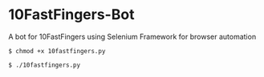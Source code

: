 # 10FastFingers-Bot

A bot for 10FastFingers using Selenium Framework for browser automation


    $ chmod +x 10fastfingers.py

    $ ./10fastfingers.py
